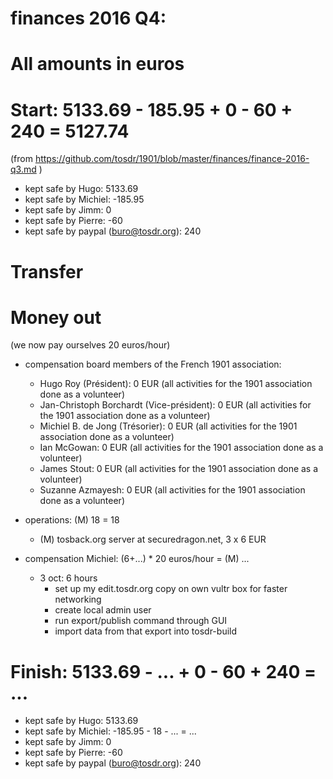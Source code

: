 # finances 2016 Q4:

# All amounts in euros

# Start: 5133.69 - 185.95 + 0 - 60 + 240 = 5127.74
(from https://github.com/tosdr/1901/blob/master/finances/finance-2016-q3.md )

* kept safe by Hugo: 5133.69
* kept safe by Michiel: -185.95
* kept safe by Jimm: 0
* kept safe by Pierre: -60
* kept safe by paypal (buro@tosdr.org): 240

# Transfer

# Money out

(we now pay ourselves 20 euros/hour)

* compensation board members of the French 1901 association:
   * Hugo Roy (Président):			0 EUR (all activities for the 1901 association done as a volunteer)
   * Jan-Christoph Borchardt (Vice-président):	0 EUR (all activities for the 1901 association done as a volunteer)
   * Michiel B. de Jong (Trésorier):		0 EUR (all activities for the 1901 association done as a volunteer)
   * Ian McGowan:				0 EUR (all activities for the 1901 association done as a volunteer)
   * James Stout:				0 EUR (all activities for the 1901 association done as a volunteer)
   * Suzanne Azmayesh:				0 EUR (all activities for the 1901 association done as a volunteer)

* operations: (M) 18 = 18
    * (M) tosback.org server at securedragon.net, 3 x 6 EUR

* compensation Michiel: (6+...) * 20 euros/hour = (M) ...
  * 3 oct: 6 hours
    * set up my edit.tosdr.org copy on own vultr box for faster networking
    * create local admin user
    * run export/publish command through GUI
    * import data from that export into tosdr-build

# Finish: 5133.69 - ... + 0 - 60 + 240 = ...

* kept safe by Hugo: 5133.69
* kept safe by Michiel: -185.95 - 18 - ... = ...
* kept safe by Jimm: 0
* kept safe by Pierre: -60
* kept safe by paypal (buro@tosdr.org): 240
